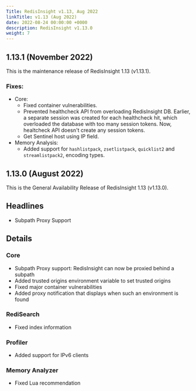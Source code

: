 ```yaml
---
Title: RedisInsight v1.13, Aug 2022
linkTitle: v1.13 (Aug 2022)
date: 2022-08-24 00:00:00 +0000
description: RedisInsight v1.13.0
weight: 7
---
```


## 1.13.1 (November 2022)

This is the maintenance release of RedisInsight 1.13 (v1.13.1).

### Fixes:
- Core:
  - Fixed container vulnerabilities.
  - Prevented healthcheck API from overloading RedisInsight DB. Earlier, a separate session was created for each healthcheck hit, which overloaded the database with too many session tokens. Now, healtcheck API doesn't create any session tokens.
  - Get Sentinel host using IP field.
- Memory Analysis:
  - Added support for `hashlistpack`, `zsetlistpack`, `quicklist2` and `streamlistpack2`, encoding types.


## 1.13.0 (August 2022)

This is the General Availability Release of RedisInsight 1.13 (v1.13.0).


## Headlines
- Subpath Proxy Support

## Details

### Core
- Subpath Proxy support: RedisInsight can now be proxied behind a subpath
- Added trusted origins environment variable to set trusted origins
- Fixed major container vulnerabilities
- Added proxy notification that displays when such an environment is found
### RediSearch
- Fixed index information
### Profiler
- Added support for IPv6 clients
### Memory Analyzer
- Fixed Lua recommendation


